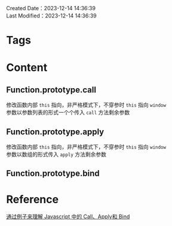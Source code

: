Created Date：2023-12-14 14:36:39  
Last Modified：2023-12-14 14:36:39

# Tags

# Content

## Function.prototype.call

修改函数内部 `this` 指向，非严格模式下，不穿参时 `this` 指向 `window`  
参数以参数列表的形式一个个传入 `call` 方法剩余参数

## Function.prototype.apply

修改函数内部 `this` 指向，非严格模式下，不穿参时 `this` 指向 `window`  
参数以数组的形式传入 `apply` 方法剩余参数

## Function.prototype.bind

# Reference

[通过例子来理解 Javascript 中的 Call、Apply和 Bind](https://www.freecodecamp.org/chinese/news/understand-call-apply-and-bind-in-javascript-with-examples)

